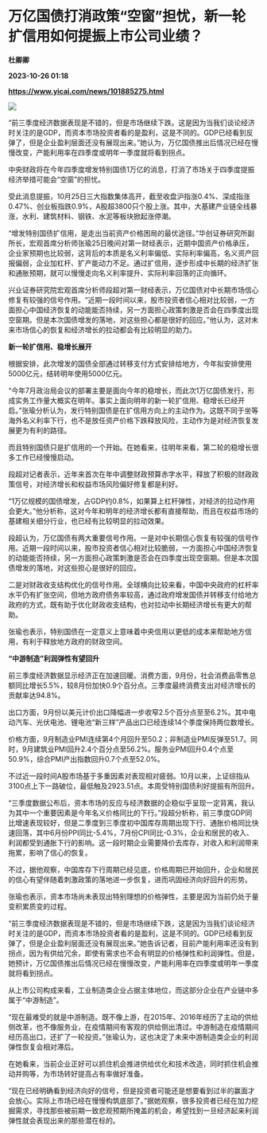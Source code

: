 # 万亿国债打消政策“空窗”担忧，新一轮扩信用如何提振上市公司业绩？
**杜卿卿**

**2023-10-26 01:18**

**https://www.yicai.com/news/101885275.html**

![](https://imgcdn.yicai.com/uppics/slides/2023/10/d8dfc121aa8d9ed57d81272e62c8a4e3.jpg)

“前三季度经济数据表现是不错的，但是市场继续下跌。这是因为当我们谈论经济时关注的是GDP，而资本市场投资者看的是盈利，这是不同的。GDP已经看到反弹了，但是企业盈利层面还没有展现出来。”她认为，万亿国债推出后情况已经在慢慢改变，产能利用率在四季度或明年一季度就将看到拐点。

中央财政将在今年四季度增发特别国债1万亿的消息，打消了市场关于四季度提振经济举措可能会“空窗”的担忧。

受此消息提振，10月25日三大指数集体高开，截至收盘沪指涨0.4%、深成指涨0.47%、创业板指跌0.9%，A股超3800只个股上涨。其中，大基建产业链全线暴涨，水利、建筑材料、钢铁、水泥等板块掀起涨停潮。

“增发特别国债扩信用，是走出当前资产价格困局的最优途径。”华创证券研究所副所长，宏观首席分析师张瑜25日晚间对第一财经表示，近期中国资产价格承压，企业家预期也比较弱，这背后的本质是名义利率偏低、实际利率偏高，名义资产回报偏弱，企业加杠杆、扩产能动力不足。通过扩信用，逐步形成中长期的经济扩张和通胀预期，就可以慢慢走向名义利率提升、实际利率回落的正向循环。

兴业证券研究院宏观首席分析师段超对第一财经表示，万亿国债对中长期市场信心修复有较强的信号作用。“近期一段时间以来，股市投资者信心相对比较弱，一方面担心中国经济恢复的动能能否持续，另一方面担心政策刺激是否会在四季度出现空窗期。但是本次国债增发的落地，对这些担心都是很好的回应。”他认为，这对未来市场信心的恢复和经济增长的拉动都会有比较明显的助力。

**新一轮扩信用、稳增长展开**

根据安排，此次增发的国债全部通过转移支付方式安排给地方，今年拟安排使用5000亿元，结转明年使用5000亿元。

“今年7月政治局会议的部署主要是面向今年的稳增长，而此次1万亿国债发行，形成实务工作量大概实在明年。事实上面向明年的新一轮扩信用、稳增长已经开启。”张瑜分析认为，发行特别国债是在扩信用方向上的主动作为。这既不同于坐等海外名义利率下行，也不是放任资产价格下跌释放风险，主动作为是对经济恢复发展更为有利的路径。

而且特别国债只是扩信用的一个开始。在她看来，往明年来看，第二轮的稳增长很多工作已经慢慢启动。

段超对记者表示，近年来首次在年中调整财政预算赤字水平，释放了积极的财政政策信号，对经济增长和权益市场风险偏好修复都是利好。

“1万亿规模的国债增发，占GDP约0.8%，如果算上杠杆弹性，对经济的拉动作用会更大。”他分析称，这对今年和明年的经济增长都有直接帮助，而且在权益市场的基建相关细分行业，也已经有比较明显的拉动效果。

段超认为，万亿国债有两大重要信号作用。一是对中长期信心恢复有较强的信号作用。近期一段时间以来，股市投资者信心相对比较脆弱，一方面担心中国经济恢复的动能能否持续，另一方面担心政策刺激是否会在四季度出现空窗期。但是本次国债增发的落地，对这些担心是很好的回应。

二是对财政收支结构优化的信号作用。全球横向比较来看，中国中央政府的杠杆率水平仍有扩张空间，但地方政府债务率较高，通过政府增发国债并转移支付给地方政府的方式，既有助于优化财政收支结构，也对拉动中长期经济增长有更大的帮助。

张瑜也表示，特别国债在一定意义上意味着中央信用以更低的成本来帮助地方信用，有利于释放地方政府的财政空间。

**“中游制造”利润弹性有望回升**

前三季度经济数据显示经济正在加速回暖。消费方面，9月份，社会消费品零售总额同比增长5.5%，较8月份加快0.9个百分点。三季度最终消费支出对经济增长的贡献率达94.8%。

出口方面，9月份以美元计价出口降幅进一步收窄2.5个百分点至至6.2%。其中电动汽车、光伏电池、锂电池“新三样”产品出口已经连续14个季度保持两位数增长。

价格方面，9月制造业PMI连续第4个月回升至50.2；非制造业PMI反弹至51.7。同时，9月建筑业PMI回升2.4个百分点至56.2%。服务业PMI回升0.4个点至50.9%，综合PMI产出指数回升0.7个点至52.0%。

不过近一段时间A股市场基于多重因素对表现相对疲弱。10月以来，上证综指从3100点上下一路破位，最低触及2923.51点。本周受特别国债利好提振有所回升。

“三季度数据公布后，资本市场的反应与经济数据的企稳似乎呈现一定背离，我认为其中一个重要因素是今年名义价格同比的下行。”段超分析称，前三季度GDP同比增速表现较好，但是二季度到三季度初中国库存周期出现下行、通胀价格同比快速回落，其中6月份PPI同比-5.4%，7月份CPI同比-0.3%，企业和居民的收入、利润都受到通胀下行的影响。这一段时期企业需要降价去库存，对收入和利润带来拖累，影响了信心的恢复。

不过，据他观察，中国库存下行周期已经见底，价格周期已开始回升，企业和居民的信心有望伴随着刺激政策的落地进一步恢复，进而巩固经济向好回升的形势。

张瑜也表示，资本市场尚未表现出特别理想的价格弹性，主要是因为当前仍处于量变积累质变的过程。

“前三季度经济数据表现是不错的，但是市场继续下跌，这是因为当我们谈论经济时关注的是GDP，而资本市场投资者看的是盈利，这是不同的。GDP已经看到反弹了，但是企业盈利层面还没有展现出来。”她告诉记者，目前产能利用率还没有到拐点，因为有供给冗余，即使有需求也不会有明显的价格弹性和利润弹性。但是，她预计，万亿国债推出后情况已经在慢慢改变，产能利用率在四季度或明年一季度就将看到拐点。

从上市公司构成来看，工业制造类企业占据主体地位，而这部分企业在产业链中多属于“中游制造”。

“现在最难受的就是中游制造。既不像上游，在2015年、2016年经历了主动的供给侧改革，也不像服务业，在疫情期间有客观的供给侧出清过。中游制造在疫情期间经历高出口，还扩了一轮投资。”张瑜认为，这也决定了未来中游制造类企业的利润弹性恢复会相对滞后。

在她看来，当前企业正好可以抓住机会推进供给优化和技术改造，同时抓住机会推动并购等，为市场转好提高占有率做好准备。

“现在已经明确看到经济向好的信号，但是投资者可能还是想要看到过半的赢面才会放心。实际上市场已经在慢慢构筑底部了。”据她观察，很多投资者已经在加力挖掘需求，寻找那些被前期一致悲观预期所掩盖的机会，希望找到一旦经济起来利润弹性就会表现出来的那些潜在标的。